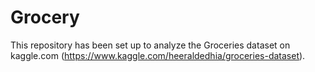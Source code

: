 # Grocery

This repository has been set up to analyze the Groceries dataset on kaggle.com (https://www.kaggle.com/heeraldedhia/groceries-dataset).

